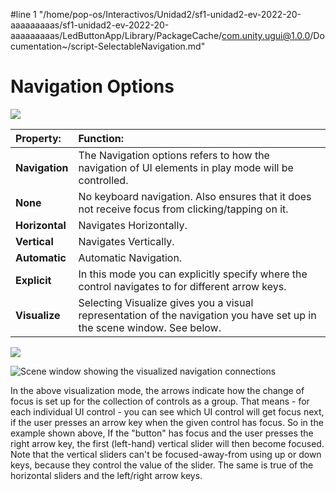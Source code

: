 #line 1 "/home/pop-os/Interactivos/Unidad2/sf1-unidad2-ev-2022-20-aaaaaaaaas/sf1-unidad2-ev-2022-20-aaaaaaaaas/LedButtonApp/Library/PackageCache/com.unity.ugui@1.0.0/Documentation~/script-SelectableNavigation.md"
# Navigation Options

![](images/UI_SelectableNavigation.png)

|**Property:** |**Function:** |
|:---|:---|
|**Navigation** | The Navigation options refers to how the navigation of UI elements in play mode will be controlled. |
|**None** | No keyboard navigation.  Also ensures that it does not receive focus from clicking/tapping on it.  |
|**Horizontal** | Navigates Horizontally. |
|**Vertical** | Navigates Vertically. |
|**Automatic** | Automatic Navigation. |
|**Explicit** | In this mode you can explicitly specify where the control navigates to for different arrow keys. |
|**Visualize** | Selecting Visualize gives you a visual representation of the navigation you have set up in the scene window. See below. |

![](images/UI_SelectableNavigationExplicit.png)

![Scene window showing the visualized navigation connections](images/GUIVisualizeNavigation.png)

In the above visualization mode, the arrows indicate how the change of focus is set up for the collection of controls as a group. That means - for each individual UI control - you can see which UI control will get focus next, if the user presses an arrow key when the given control has focus. So in the example shown above, If the "button" has focus and the user presses the right arrow key, the first (left-hand) vertical slider will then become focused. Note that the vertical sliders can't be focused-away-from using up or down keys, because they control the value of the slider. The same is true of the horizontal sliders and the left/right arrow keys.
